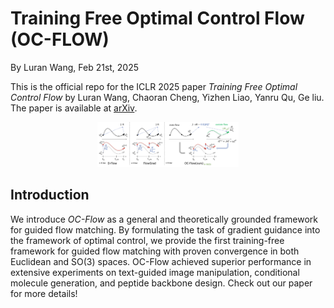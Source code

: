 # Training Free Optimal Control Flow (OC-FLOW)

By Luran Wang, Feb 21st, 2025

This is the official repo for the ICLR 2025 paper *Training Free Optimal Control Flow* by Luran Wang, Chaoran Cheng, Yizhen Liao, Yanru Qu, Ge liu. The paper is available at [arXiv](https://arxiv.org).

<p align="center">
  <img src="pictures/iclr_2025_overview.png" alt="Triangle plot" width="45%"/>
</p>

## Introduction
We introduce *OC-Flow* as a general and theoretically grounded framework for guided flow matching. By formulating the task of gradient guidance into the framework of optimal control, we provide the first training-free framework for guided flow matching with proven convergence in both Euclidean and SO(3) spaces. OC-Flow achieved superior performance in extensive experiments on text-guided image manipulation, conditional molecule generation, and peptide backbone design. Check out our paper for more details!
